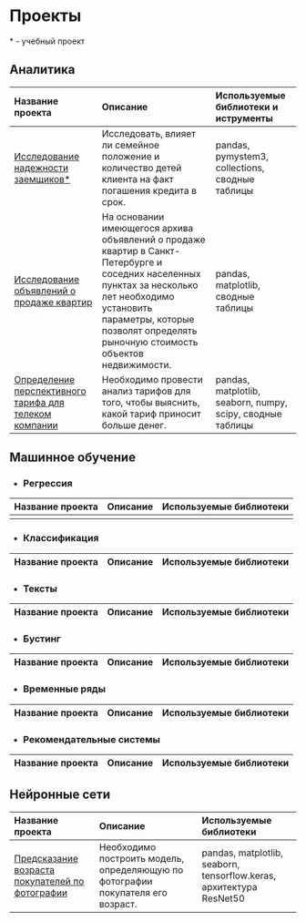 # Проекты
\* - учебный проект

## Аналитика
|Название проекта|Описание|Используемые библиотеки и иструменты|
|:---------------|:-------|:---------------------|
|[Исследование надежности заемщиков*](https://github.com/Naykht/DataScienceProjects/tree/master/research_reliability_of_borrowers)|Исследовать, влияет ли семейное положение и количество детей клиента на факт погашения кредита в срок.|pandas, pymystem3, collections, сводные таблицы|
|[Исследование объявлений о продаже квартир](https://github.com/Naykht/DataScienceProjects/tree/master/research_ads_realty)|На основании имеющегося архива объявлений о продаже квартир в Санкт-Петербурге и соседних населенных пунктах за несколько лет необходимо установить параметры, которые позволят определять рыночную стоимость объектов недвижимости.|pandas, matplotlib, сводные таблицы|
|[Определение перспективного тарифа для телеком компании](https://github.com/Naykht/DataScienceProjects/tree/master/research_mobile_plans)|Необходимо провести анализ тарифов для того, чтобы выяснить, какой тариф приносит больше денег.|pandas, matplotlib, seaborn, numpy, scipy, сводные таблицы|

## Машинное обучение
- ### Регрессия
|Название проекта|Описание|Используемые библиотеки|
|:---------------|:-------|:---------------------|
||||

- ### Классификация
|Название проекта|Описание|Используемые библиотеки|
|:---------------|:-------|:---------------------|

- ### Тексты
|Название проекта|Описание|Используемые библиотеки|
|:---------------|:-------|:---------------------|

- ### Бустинг
|Название проекта|Описание|Используемые библиотеки|
|:---------------|:-------|:---------------------|

- ### Временные ряды
|Название проекта|Описание|Используемые библиотеки|
|:---------------|:-------|:---------------------|

- ### Рекомендательные системы
|Название проекта|Описание|Используемые библиотеки|
|:---------------|:-------|:---------------------|

## Нейронные сети
|Название проекта|Описание|Используемые библиотеки|
|:---------------|:-------|:---------------------|
|[Предсказание возраста покупателей по фотографии](https://github.com/Naykht/DataScienceProjects/tree/master/predict_age_by_photo)|Необходимо построить модель, определяющую по фотографии покупателя его возраст.|pandas, matplotlib, seaborn, tensorflow.keras, архитектура ResNet50|
